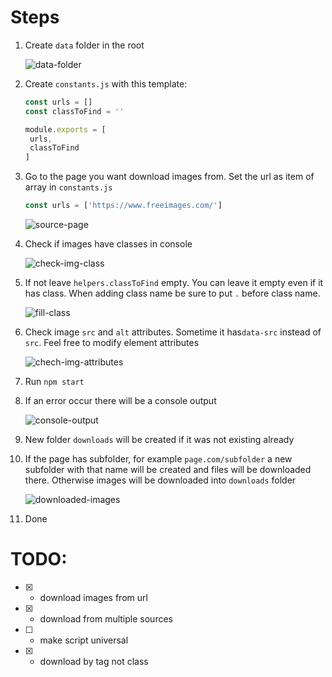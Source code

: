 # Steps

1. Create `data` folder in the root

   ![data-folder](https://user-images.githubusercontent.com/42937562/87100113-d9c31d00-c24b-11ea-8f54-e74ab8d27ce3.png)

2. Create `constants.js` with this template:

   ```javascript
   const urls = []
   const classToFind = ''
   
   module.exports = [
   	urls,
   	classToFind
   ]
   ```

   

3. Go to the page you want download images from. Set the url as item of array in `constants.js`

   ```javascript
   const urls = ['https://www.freeimages.com/']
   ```

   ![source-page](https://user-images.githubusercontent.com/42937562/87100114-da5bb380-c24b-11ea-8a32-063c13702b33.png)

4. Check if images have classes in console

   ![check-img-class](https://user-images.githubusercontent.com/42937562/87100117-db8ce080-c24b-11ea-9bfe-528a598dd593.png)

5. If not leave `helpers.classToFind` empty. You can leave it empty even if it has class. When adding class name be sure to put `.` before class name.

   ![fill-class](https://user-images.githubusercontent.com/42937562/87100119-dc257700-c24b-11ea-8f68-42e029f083b8.png)

6. Check image `src` and `alt` attributes. Sometime it has`data-src` instead of `src`. Feel free to modify element attributes

   ![chech-img-attributes](https://user-images.githubusercontent.com/42937562/87100120-dc257700-c24b-11ea-85bb-caa1063addd1.png)

7. Run `npm start` 

8. If an error occur there will be a console output

   ![console-output](https://user-images.githubusercontent.com/42937562/87100121-dc257700-c24b-11ea-93ac-c44d7250a996.png)

9. New folder `downloads` will be created if it was not existing already

10. If the page has subfolder, for example `page.com/subfolder` a new subfolder with that name will be created and files will be downloaded there. Otherwise images will be downloaded into `downloads` folder

    ![downloaded-images](https://user-images.githubusercontent.com/42937562/87100123-dcbe0d80-c24b-11ea-8e23-e8d939038358.png)

11. Done

    

# TODO:
- [x] - download images from url
- [x] - download from multiple sources
- [ ] - make script universal
- [x] - download by tag not class

